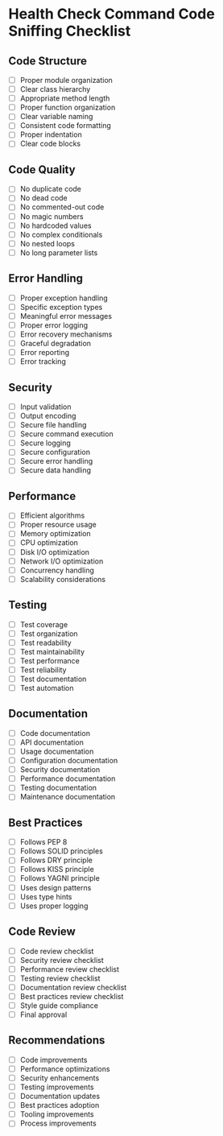 # Health Check Command Code Sniffing Checklist

## Code Structure
- [ ] Proper module organization
- [ ] Clear class hierarchy
- [ ] Appropriate method length
- [ ] Proper function organization
- [ ] Clear variable naming
- [ ] Consistent code formatting
- [ ] Proper indentation
- [ ] Clear code blocks

## Code Quality
- [ ] No duplicate code
- [ ] No dead code
- [ ] No commented-out code
- [ ] No magic numbers
- [ ] No hardcoded values
- [ ] No complex conditionals
- [ ] No nested loops
- [ ] No long parameter lists

## Error Handling
- [ ] Proper exception handling
- [ ] Specific exception types
- [ ] Meaningful error messages
- [ ] Proper error logging
- [ ] Error recovery mechanisms
- [ ] Graceful degradation
- [ ] Error reporting
- [ ] Error tracking

## Security
- [ ] Input validation
- [ ] Output encoding
- [ ] Secure file handling
- [ ] Secure command execution
- [ ] Secure logging
- [ ] Secure configuration
- [ ] Secure error handling
- [ ] Secure data handling

## Performance
- [ ] Efficient algorithms
- [ ] Proper resource usage
- [ ] Memory optimization
- [ ] CPU optimization
- [ ] Disk I/O optimization
- [ ] Network I/O optimization
- [ ] Concurrency handling
- [ ] Scalability considerations

## Testing
- [ ] Test coverage
- [ ] Test organization
- [ ] Test readability
- [ ] Test maintainability
- [ ] Test performance
- [ ] Test reliability
- [ ] Test documentation
- [ ] Test automation

## Documentation
- [ ] Code documentation
- [ ] API documentation
- [ ] Usage documentation
- [ ] Configuration documentation
- [ ] Security documentation
- [ ] Performance documentation
- [ ] Testing documentation
- [ ] Maintenance documentation

## Best Practices
- [ ] Follows PEP 8
- [ ] Follows SOLID principles
- [ ] Follows DRY principle
- [ ] Follows KISS principle
- [ ] Follows YAGNI principle
- [ ] Uses design patterns
- [ ] Uses type hints
- [ ] Uses proper logging

## Code Review
- [ ] Code review checklist
- [ ] Security review checklist
- [ ] Performance review checklist
- [ ] Testing review checklist
- [ ] Documentation review checklist
- [ ] Best practices review checklist
- [ ] Style guide compliance
- [ ] Final approval

## Recommendations
- [ ] Code improvements
- [ ] Performance optimizations
- [ ] Security enhancements
- [ ] Testing improvements
- [ ] Documentation updates
- [ ] Best practices adoption
- [ ] Tooling improvements
- [ ] Process improvements 